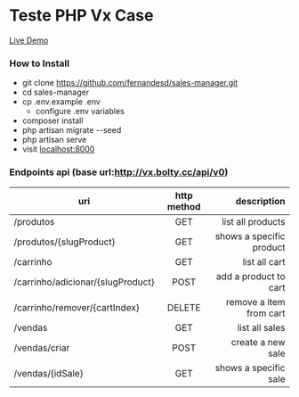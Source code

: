 # Teste PHP Vx Case

[Live Demo](http://vx.bolty.cc)

### How to Install

* git clone https://github.com/fernandesd/sales-manager.git
* cd sales-manager
* cp .env.example .env
    * configure .env variables
* composer install
* php artisan migrate --seed
* php artisan serve
* visit [localhost:8000](http://localhost:8000)

### Endpoints api (base url:http://vx.bolty.cc/api/v0)

| uri           | http method | description   | 
| ------------- |:-------------:|-------------:|
| /produtos             | GET | list all products |
| /produtos/{slugProduct}     | GET | shows a specific product|
| /carrinho | GET | list all cart      |
| /carrinho/adicionar/{slugProduct} | POST | add a product to cart|
| /carrinho/remover/{cartIndex} | DELETE | remove a item from cart |
| /vendas | GET | list all sales      |
| /vendas/criar | POST| create a new sale      |
| /vendas/{idSale} | GET | shows a specific sale|


 
